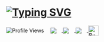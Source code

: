 # [![Typing SVG](https://readme-typing-svg.demolab.com?font=Fira+Code&pause=1000&width=435&lines=Sethu+Satheesh;CYBER+SECURITY+RESEARCHER)](https://git.io/typing-svg)

<p>
  <img src="https://komarev.com/ghpvc/?username=WH1T3-E4GL3&label=Profile%20views&color=0e75b6&style=for-the-badge" 
       alt="Profile Views" 
       style="display:inline-block; vertical-align:middle; margin-right:14px;" />

  <a href="https://www.instagram.com/whxitte" target="_blank">
    <img src="https://img.shields.io/badge/Instagram-E4405F?style=for-the-badge&logo=instagram&logoColor=white" 
         style="display:inline-block; vertical-align:middle; margin-right:14px;" />
  </a>

  <a href="https://github.com/whxitte/whxitte" target="_blank">
    <img src="https://img.shields.io/badge/GitHub-100000?style=for-the-badge&logo=github&logoColor=white" 
         style="display:inline-block; vertical-align:middle; margin-right:14px;" />
  </a>

  <a href="https://t.me/Ka_KsHi_HaTaKe" target="_blank">
    <img src="https://img.shields.io/badge/Telegram-2CA5E0?style=for-the-badge&logo=telegram&logoColor=white" 
         style="display:inline-block; vertical-align:middle; margin-right:14px;" />
  </a>

  <a href="https://buymeacoffee.com/whxitte" target="_blank">
    <img src="https://www.buymeacoffee.com/assets/img/custom_images/orange_img.png" 
         alt="Buy Me A Coffee" 
         height="28" 
         style="display:inline-block; vertical-align:middle;" />
  </a>
</p>

